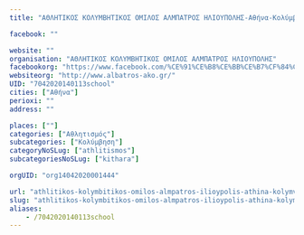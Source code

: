 ```yaml
---
title: "ΑΘΛΗΤΙΚΟΣ ΚΟΛΥΜΒΗΤΙΚΟΣ ΟΜΙΛΟΣ ΑΛΜΠΑΤΡΟΣ ΗΛΙΟΥΠΟΛΗΣ-Αθήνα-Κολύμβηση"

facebook: ""

website: ""
organisation: "ΑΘΛΗΤΙΚΟΣ ΚΟΛΥΜΒΗΤΙΚΟΣ ΟΜΙΛΟΣ ΑΛΜΠΑΤΡΟΣ ΗΛΙΟΥΠΟΛΗΣ"
facebookorg: "https://www.facebook.com/%CE%91%CE%B8%CE%BB%CE%B7%CF%84%CE%B9%CE%BA%CF%8C%CF%82-%CE%9A%CE%BF%CE%BB%CF%85%CE%BC%CE%B2%CE%B7%CF%84%CE%B9%CE%BA%CF%8C%CF%82-%CE%8C%CE%BC%CE%B9%CE%BB%CE%BF%CF%82-%CE%97%CE%BB%CE%B9%CE%BF%CF%8D%CF%80%CE%BF%CE%BB%CE%B7%CF%82-%CE%86%CE%BB%CE%BC%CF%80%CE%B1%CF%84%CF%81%CE%BF%CF%82-457807697623993/"
websiteorg: "http://www.albatros-ako.gr/"
UID: "7042020140113school"
cities: ["Αθήνα"]
perioxi: ""
address: ""

places: [""]
categories: ["Αθλητισμός"]
subcategories: ["Κολύμβηση"]
categoryNoSLug: ["athlitismos"]
subcategoriesNoSLug: ["kithara"]

orgUID: "org14042020001444"

url: "athlitikos-kolymbitikos-omilos-almpatros-ilioypolis-athina-kolymvisi/athina"
slug: "athlitikos-kolymbitikos-omilos-almpatros-ilioypolis-athina-kolymvisi"
aliases:
    - /7042020140113school
---
```





